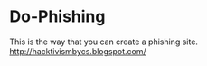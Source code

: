 # Do-Phishing
This is the way that you can create a phishing site.
http://hacktivismbycs.blogspot.com/
